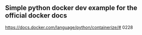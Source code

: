 ## Simple python docker dev example for the official docker docs
https://docs.docker.com/language/python/containerize/# 0228
